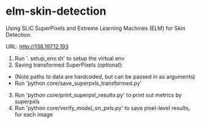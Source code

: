 # elm-skin-detection
Using SLIC SuperPixels and Extreme Learning Machines (ELM) for Skin Detection.

URL:
http://138.197.12.193

1. Run '. setup_env.sh' to setup the virtual env
2. Saving transformed SuperPixels (optional):
- (Note paths to data are hardcoded, but can be passed in as arguments)
- Run 'python core/save_superpxls_transformed.py'
3. Run 'python core/print_superpxl_results.py' to print out metrics by superpxls
4. Run 'python core/verify_model_on_pxls.py' to save pixel-level results, for each image
